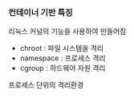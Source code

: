 ### 컨테이너 기반 특징

리눅스 커널의 기능을 사용하여 만들어짐
- chroot : 파일 시스템을 격리
- namespace : 프로세스 격리
- cgroup : 하드웨어 자원 격리

프로세스 단위의 격리환경
